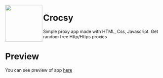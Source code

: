 <p align="left">
  <img align="left" src="https://github.com/Kourva/Crocsy/assets/118578799/e7da1ae2-99e0-4cca-9267-a2004a63e003" width=120 height=120 />
  <h1><b>Crocsy</b></h1>
  <p>Simple proxy app made with HTML, Css, Javascript. Get random free Http/Https proxies</p>
</h1>

# Preview
You can see preview of app [here](https://kourva.github.io/Crocsy)
